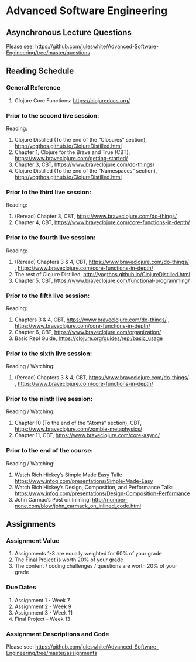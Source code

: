 
# Advanced Software Engineering

## Asynchronous Lecture Questions

Please see: https://github.com/juleswhite/Advanced-Software-Engineering/tree/master/questions

## Reading Schedule

### General Reference

1. Clojure Core Functions: https://clojuredocs.org/

### Prior to the second live session:

Reading:
1.	Clojure Distilled (To the end of the “Closures” section), http://yogthos.github.io/ClojureDistilled.html
2.	Chapter 1, Clojure for the Brave and True (CBT), https://www.braveclojure.com/getting-started/
3.	Chapter 3, CBT, https://www.braveclojure.com/do-things/
4.	Clojure Distilled (To the end of the “Namespaces” section), http://yogthos.github.io/ClojureDistilled.html

### Prior to the third live session:

Reading: 
1.	(Reread) Chapter 3, CBT, https://www.braveclojure.com/do-things/
2.	Chapter 4, CBT, https://www.braveclojure.com/core-functions-in-depth/

### Prior to the fourth live session:

Reading:
1.	(Reread) Chapters 3 & 4, CBT, https://www.braveclojure.com/do-things/ , https://www.braveclojure.com/core-functions-in-depth/
2.	The rest of Clojure Distilled, http://yogthos.github.io/ClojureDistilled.html
3.	Chapter 5, CBT, https://www.braveclojure.com/functional-programming/

### Prior to the fifth live session:

Reading: 
1.	Chapters 3 & 4, CBT, https://www.braveclojure.com/do-things/ , https://www.braveclojure.com/core-functions-in-depth/
2.	Chapter 6, CBT, https://www.braveclojure.com/organization/
3.	Basic Repl Guide, https://clojure.org/guides/repl/basic_usage

### Prior to the sixth live session:

Reading / Watching: 
1.	(Reread) Chapters 3 & 4, CBT, https://www.braveclojure.com/do-things/ , https://www.braveclojure.com/core-functions-in-depth/

### Prior to the ninth live session:

Reading / Watching: 
1.	Chapter 10 (To the end of the “Atoms” section), CBT, https://www.braveclojure.com/zombie-metaphysics/
2.	Chapter 11, CBT, https://www.braveclojure.com/core-async/

### Prior to the end of the course:

Reading / Watching:
1.	Watch Rich Hickey’s Simple Made Easy Talk: https://www.infoq.com/presentations/Simple-Made-Easy
2.	Watch Rich Hickey’s Design, Composition, and Performance Talk: https://www.infoq.com/presentations/Design-Composition-Performance
3.	John Carmac’s Post on Inlining: http://number-none.com/blow/john_carmack_on_inlined_code.html


## Assignments

### Assignment Value

  1. Assignments 1-3 are equally weighted for 60% of your grade
  2. The Final Project is worth 20% of your grade
  3. The content / coding challenges / questions are worth 20% of your grade

### Due Dates

  1. Assignment 1 - Week 7
  2. Assignment 2 - Week 9
  3. Assignment 3 - Week 11
  4. Final Project - Week 13

### Assignment Descriptions and Code

Please see: https://github.com/juleswhite/Advanced-Software-Engineering/tree/master/assignments

